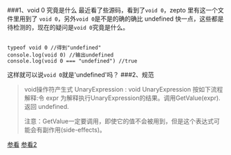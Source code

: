 ###1、void 0 究竟是什么
最近看了些源码，看到了`void 0`，zepto 里有这一个文件里用到了 `void 0`，另外`void 0`是不是的确的确比 undefined 快一点，这些都是待检测的，现在的疑问是`void 0`究竟是什么。

<pre><code>
typeof void 0 //得到"undefined"
console.log(void 0) //输出undefined
console.log(void 0 === "undefined") //true
</code></pre>
这样就可以说`void 0`就是'undefined'吗？
###2、规范
<blockquote>
void操作符产生式 UnaryExpression : void UnaryExpression 按如下流程解释:令 expr 为解释执行UnaryExpression的结果。调用GetValue(expr).
返回 undefined.


注意：GetValue一定要调用，即使它的值不会被用到，但是这个表达式可能会有副作用(side-effects)。
</blockquote>


[参看](https://segmentfault.com/a/1190000000474941)
[参看2](http://www.cnblogs.com/jams742003/archive/2010/01/13/1646631.html)
